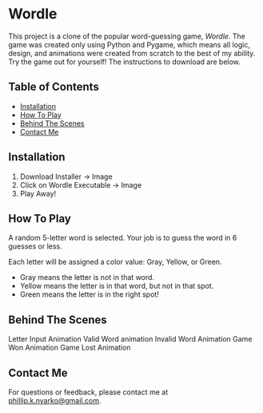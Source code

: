 # Wordle 

This project is a clone of the popular word-guessing game, _Wordle_. The game was created only using Python and Pygame, which means all logic, design, and animations were created from scratch to the best of my ability. Try the game out for yourself! The instructions to download are below.

## Table of Contents
- [Installation](#installation)
- [How To Play](#how-to-play)
- [Behind The Scenes](#behind-the-Scenes)
- [Contact Me](#contact-me)

## Installation
  1. Download Installer ->
     Image
  2. Click on Wordle Executable ->
     Image
  3. Play Away!

## How To Play
A random 5-letter word is selected. Your job is to guess the word in 6 guesses or less.

Each letter will be assigned a color value: Gray, Yellow, or Green.
  - Gray means the letter is not in that word.
  - Yellow means the letter is in that word, but not in that spot.
  - Green means the letter is in the right spot!


## Behind The Scenes
Letter Input Animation
Valid Word animation
Invalid Word Animation
Game Won Animation
Game Lost Animation

## Contact Me
For questions or feedback, please contact me at [phillip.k.nyarko@gmail.com](phillip.k.nyarko@gmail.com).
